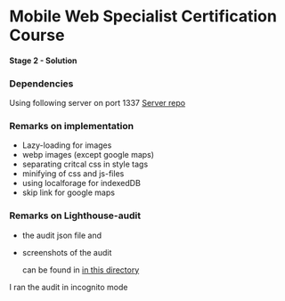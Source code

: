 # Mobile Web Specialist Certification Course

#### Stage 2 - Solution

### Dependencies

Using following server on port 1337
[Server repo](https://github.com/udacity/mws-restaurant-stage-2)

### Remarks on implementation

* Lazy-loading for images
* webp images (except google maps)
* separating critcal css in style tags
* minifying of css and js-files
* using localforage for indexedDB
* skip link for google maps

### Remarks on Lighthouse-audit

* the audit json file and
* screenshots of the audit

  can be found in [in this directory](/audit_info/audit4_success)

I ran the audit in incognito mode
